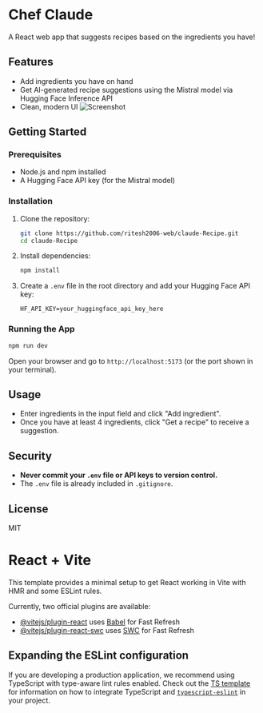 # Chef Claude

A React web app that suggests recipes based on the ingredients you have!

## Features
- Add ingredients you have on hand
- Get AI-generated recipe suggestions using the Mistral model via Hugging Face Inference API
- Clean, modern UI
![Screenshot](public/screenshpt/Screenshot%202025-07-07%20122828.png)





## Getting Started

### Prerequisites
- Node.js and npm installed
- A Hugging Face API key (for the Mistral model)

### Installation
1. Clone the repository:
   ```sh
   git clone https://github.com/ritesh2006-web/claude-Recipe.git
   cd claude-Recipe
   ```
2. Install dependencies:
   ```sh
   npm install
   ```
3. Create a `.env` file in the root directory and add your Hugging Face API key:
   ```env
   HF_API_KEY=your_huggingface_api_key_here
   ```

### Running the App
```sh
npm run dev
```

Open your browser and go to `http://localhost:5173` (or the port shown in your terminal).

## Usage
- Enter ingredients in the input field and click "Add ingredient".
- Once you have at least 4 ingredients, click "Get a recipe" to receive a suggestion.

## Security
- **Never commit your `.env` file or API keys to version control.**
- The `.env` file is already included in `.gitignore`.

## License
MIT
# React + Vite

This template provides a minimal setup to get React working in Vite with HMR and some ESLint rules.

Currently, two official plugins are available:

- [@vitejs/plugin-react](https://github.com/vitejs/vite-plugin-react/blob/main/packages/plugin-react) uses [Babel](https://babeljs.io/) for Fast Refresh
- [@vitejs/plugin-react-swc](https://github.com/vitejs/vite-plugin-react/blob/main/packages/plugin-react-swc) uses [SWC](https://swc.rs/) for Fast Refresh

## Expanding the ESLint configuration

If you are developing a production application, we recommend using TypeScript with type-aware lint rules enabled. Check out the [TS template](https://github.com/vitejs/vite/tree/main/packages/create-vite/template-react-ts) for information on how to integrate TypeScript and [`typescript-eslint`](https://typescript-eslint.io) in your project.
